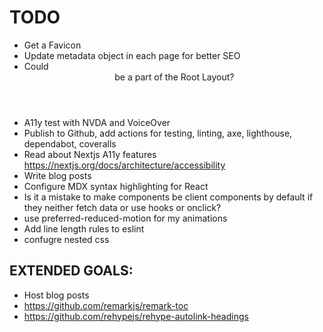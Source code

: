 # TODO
* Get a Favicon
* Update metadata object in each page for better SEO
* Could <Header> be a part of the Root Layout?
* A11y test with NVDA and VoiceOver
* Publish to Github, add actions for testing, linting, axe, lighthouse, dependabot, coveralls
* Read about Nextjs A11y features https://nextjs.org/docs/architecture/accessibility
* Write blog posts
* Configure MDX syntax highlighting for React
* Is it a mistake to make components be client components by default if they neither fetch data or use hooks or onclick?
* use preferred-reduced-motion for my animations
* Add line length rules to eslint
* confugre nested css


## EXTENDED GOALS:
* Host blog posts
* https://github.com/remarkjs/remark-toc
* https://github.com/rehypejs/rehype-autolink-headings